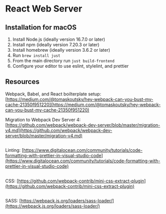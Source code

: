 # React Web Server

## Installation for macOS

1. Install Node.js (ideally version 16.7.0 or later)
2. Install npm (ideally version 7.20.3 or later)
3. Install homebrew (ideally version 3.6.2 or later)
4. Run `brew install just`
5. From the main directory run `just build-frontend`
6. Configure your editor to use eslint, stylelint, and prettier

## Resources

Webpack, Babel, and React boilterplate setup: [https://medium.com/@tomaskoutsky/hey-webpack-can-you-bust-my-cache-21350f951220](https://medium.com/@tomaskoutsky/hey-webpack-can-you-bust-my-cache-21350f951220)

Migration to Webpack Dev Server 4: [https://github.com/webpack/webpack-dev-server/blob/master/migration-v4.md](https://github.com/webpack/webpack-dev-server/blob/master/migration-v4.md)

##

Linting: [https://www.digitalocean.com/community/tutorials/code-formatting-with-prettier-in-visual-studio-code](https://www.digitalocean.com/community/tutorials/code-formatting-with-prettier-in-visual-studio-code)

##

CSS: [https://github.com/webpack-contrib/mini-css-extract-plugin](https://github.com/webpack-contrib/mini-css-extract-plugin)

##

SASS: [https://webpack.js.org/loaders/sass-loader/](https://webpack.js.org/loaders/sass-loader/)
